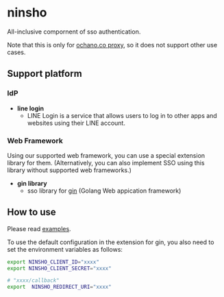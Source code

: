# ninsho

All-inclusive compornent of sso authentication.

Note that this is only for [ochano.co proxy](https://github.com/ochanoco/proxy), so it does not support other use cases.

## Support platform
### IdP

- **line login**
  - LINE Login is a service that allows users to log in to other apps and websites using their LINE account. 


### Web Framework

Using our supported web framework, you can use a special extension library for them. (Alternatively, you can also implement SSO using this library without supported web frameworks.)

- **gin library**
  - sso library for [gin](https://gin-gonic.com/) (Golang Web appication framework)


## How to use

Please read [examples](./example/).

To use the default configuration in the extension for gin,
you also need to set the environment variables as follows:


```sh
export NINSHO_CLIENT_ID="xxxx"
export NINSHO_CLIENT_SECRET="xxxx"

# "xxxx/callback"
export  NINSHO_REDIRECT_URI="xxxx"
```
